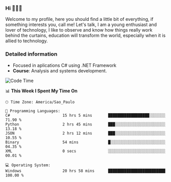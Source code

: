 


### Hi 🙋🏽‍♂️

Welcome to my profile, here you should find a little bit of everything, if something interests you, call me! Let's talk,
I am a young enthusiast and lover of technology, I like to observe and know how things really work behind the curtains, 
education will transform the world, especially when it is allied to technology.

### Detailed information
* Focused in aplications C# using .NET Framework
* **Course**: Analysis and systems development.

<!--START_SECTION:waka-->
![Code Time](http://img.shields.io/badge/Code%20Time-678%20hrs%2021%20mins-blue)

📊 **This Week I Spent My Time On** 

```text
🕑︎ Time Zone: America/Sao_Paulo

💬 Programming Languages: 
C#                       15 hrs 5 mins       ██████████████████░░░░░░░   71.90 % 
Python                   2 hrs 45 mins       ███░░░░░░░░░░░░░░░░░░░░░░   13.18 % 
JSON                     2 hrs 12 mins       ███░░░░░░░░░░░░░░░░░░░░░░   10.55 % 
Binary                   54 mins             █░░░░░░░░░░░░░░░░░░░░░░░░   04.35 % 
XML                      0 secs              ░░░░░░░░░░░░░░░░░░░░░░░░░   00.01 % 

💻 Operating System: 
Windows                  20 hrs 58 mins      █████████████████████████   100.00 % 
```


<!--END_SECTION:waka-->


